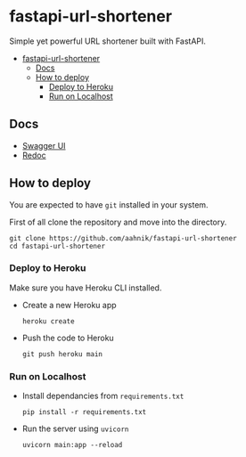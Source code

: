 # fastapi-url-shortener

Simple yet powerful URL shortener built with FastAPI.



- [fastapi-url-shortener](#fastapi-url-shortener)
  - [Docs](#docs)
  - [How to deploy](#how-to-deploy)
    - [Deploy to Heroku](#deploy-to-heroku)
    - [Run on Localhost](#run-on-localhost)

## Docs

- [Swagger UI](https://fastapi-url-shortener.herokuapp.com/docs)
- [Redoc](https://fastapi-url-shortener.herokuapp.com/redoc)

## How to deploy

You are expected to have `git` installed in your system.

First of all clone the repository and move into the directory.

  ```shell
  git clone https://github.com/aahnik/fastapi-url-shortener
  cd fastapi-url-shortener
  ```

### Deploy to Heroku

Make sure you have Heroku CLI installed.

- Create a new Heroku app
  ```shell
  heroku create
  ```

- Push the code to Heroku
  ```shell
  git push heroku main
  ```




### Run on Localhost
- Install dependancies from `requirements.txt`
  ```shell
  pip install -r requirements.txt
  ```
- Run the server using `uvicorn`
  ```shell
  uvicorn main:app --reload
  ```





